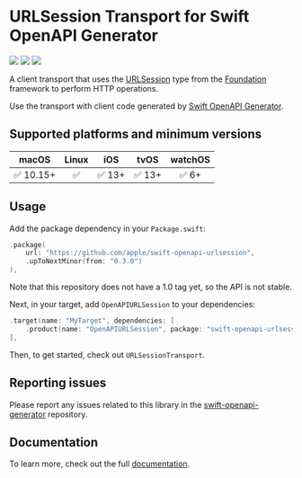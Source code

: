 # URLSession Transport for Swift OpenAPI Generator

[![](https://img.shields.io/badge/docc-read_documentation-blue)](https://swiftpackageindex.com/apple/swift-openapi-urlsession/documentation)
[![](https://img.shields.io/endpoint?url=https%3A%2F%2Fswiftpackageindex.com%2Fapi%2Fpackages%2Fapple%2Fswift-openapi-urlsession%2Fbadge%3Ftype%3Dswift-versions)](https://swiftpackageindex.com/apple/swift-openapi-urlsession)
[![](https://img.shields.io/endpoint?url=https%3A%2F%2Fswiftpackageindex.com%2Fapi%2Fpackages%2Fapple%2Fswift-openapi-urlsession%2Fbadge%3Ftype%3Dplatforms)](https://swiftpackageindex.com/apple/swift-openapi-urlsession)

A client transport that uses the [URLSession](https://developer.apple.com/documentation/foundation/urlsession) type from the [Foundation](https://developer.apple.com/documentation/foundation) framework to perform HTTP operations.

Use the transport with client code generated by [Swift OpenAPI Generator](https://github.com/apple/swift-openapi-generator).

## Supported platforms and minimum versions
 | macOS | Linux | iOS | tvOS | watchOS |
 | :-: | :-: | :-: | :-: | :-: |
 | ✅ 10.15+ | ✅ | ✅ 13+ | ✅ 13+ | ✅ 6+ |

## Usage

Add the package dependency in your `Package.swift`:

```swift
.package(
    url: "https://github.com/apple/swift-openapi-urlsession",
    .upToNextMinor(from: "0.3.0")
),
```

Note that this repository does not have a 1.0 tag yet, so the API is not stable.

Next, in your target, add `OpenAPIURLSession` to your dependencies:

```swift
.target(name: "MyTarget", dependencies: [
    .product(name: "OpenAPIURLSession", package: "swift-openapi-urlsession"),
],
```

Then, to get started, check out `URLSessionTransport`.

## Reporting issues

Please report any issues related to this library in the
[swift-openapi-generator](https://github.com/apple/swift-openapi-generator/issues)
repository.

## Documentation

To learn more, check out the full [documentation](https://swiftpackageindex.com/apple/swift-openapi-urlsession/documentation).
